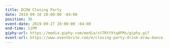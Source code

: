 ```yaml
---
title: DCDW Closing Party
date: 2019-09-10 20:00:00 -04:00
position: 36
event-date: 2019-09-27 20:00:00 -04:00
end-time: 11PM
giphy-url: https://media.giphy.com/media/st7RtYXtqAFMs/giphy.gif
event-url: https://www.eventbrite.com/e/closing-party-drink-draw-dance-tickets-71297146685
---
```


